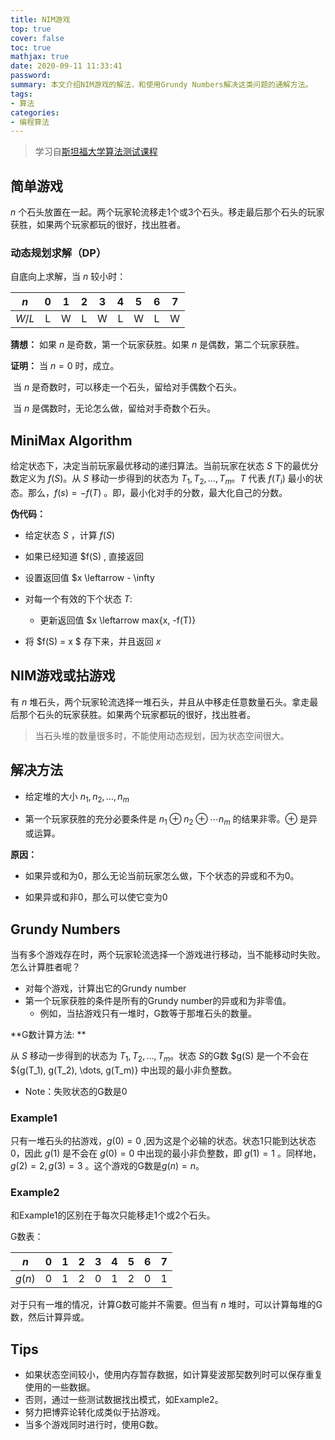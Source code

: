 ```yaml
---
title: NIM游戏
top: true
cover: false
toc: true
mathjax: true
date: 2020-09-11 11:33:41
password:
summary: 本文介绍NIM游戏的解法，和使用Grundy Numbers解决这类问题的通解方法。
tags:
- 算法
categories:
- 编程算法
---
```

> 学习自[斯坦福大学算法测试课程](https://web.stanford.edu/class/cs97si/05-combinatorial-games.pdf)

## 简单游戏

$n$ 个石头放置在一起。两个玩家轮流移走1个或3个石头。移走最后那个石头的玩家获胜，如果两个玩家都玩的很好，找出胜者。

### 动态规划求解（DP）

自底向上求解，当 $n$ 较小时：

|  $n$  |  0   |  1   |  2   |  3   |  4   |  5   |  6   |  7   |
| :---: | :--: | :--: | :--: | :--: | :--: | :--: | :--: | :--: |
| $W/L$ |  L   |  W   |  L   |  W   |  L   |  W   |  L   |  W   |

**猜想：** 如果 $n$ 是奇数，第一个玩家获胜。如果 $n$ 是偶数，第二个玩家获胜。

**证明：** 当 $n=0$ 时，成立。

​            当 $n$ 是奇数时，可以移走一个石头，留给对手偶数个石头。

​            当 $n$ 是偶数时，无论怎么做，留给对手奇数个石头。

## MiniMax Algorithm

给定状态下，决定当前玩家最优移动的递归算法。当前玩家在状态 $S$ 下的最优分数定义为 $f(S)$。从 $S$ 移动一步得到的状态为 $T_1, T_2, \dots, T_m$。$T$ 代表 $f(T_i)$ 最小的状态。那么，$f(s) = -f(T)$ 。即，最小化对手的分数，最大化自己的分数。

**伪代码：** 

* 给定状态 $S$ ，计算 $f(S)$ 

* 如果已经知道 $f(S) , 直接返回

* 设置返回值 $x \leftarrow - \infty

* 对每一个有效的下个状态 $T$:
  
  - 更新返回值 $x \leftarrow max{x, -f(T)}
  
* 将 $f(S) = x $ 存下来，并且返回 $x$

## NIM游戏或拈游戏

有 $n$ 堆石头，两个玩家轮流选择一堆石头，并且从中移走任意数量石头。拿走最后那个石头的玩家获胜。如果两个玩家都玩的很好，找出胜者。

> 当石头堆的数量很多时，不能使用动态规划，因为状态空间很大。

## 解决方法

* 给定堆的大小 $n_1, n_2, \dots, n_m$

* 第一个玩家获胜的充分必要条件是 $n_1 \oplus n_2 \oplus \cdots n_m$ 的结果非零。$\oplus$ 是异或运算。

**原因：**  
* 如果异或和为0，那么无论当前玩家怎么做，下个状态的异或和不为0。

* 如果异或和非0，那么可以使它变为0 

## Grundy Numbers

当有多个游戏存在时，两个玩家轮流选择一个游戏进行移动，当不能移动时失败。怎么计算胜者呢？

* 对每个游戏，计算出它的Grundy number
* 第一个玩家获胜的条件是所有的Grundy number的异或和为非零值。
   - 例如，当拈游戏只有一堆时，G数等于那堆石头的数量。

**G数计算方法: **

从 $S$ 移动一步得到的状态为 $T_1, T_2, \dots, T_m$。状态 $S$的G数 $g(S) 是一个不会在 ${g(T_1), g(T_2), \dots, g(T_m)} 中出现的最小非负整数。

* Note：失败状态的G数是0

### Example1

只有一堆石头的拈游戏，$g(0)=0$ ,因为这是个必输的状态。状态1只能到达状态0，因此 $g(1)$ 是不会在 ${g(0)}={0}$ 中出现的最小非负整数，即 $g(1) = 1$ 。同样地，$g(2)=2, g(3) =3$ 。这个游戏的G数是$g(n) =n$。

### Example2

和Example1的区别在于每次只能移走1个或2个石头。

G数表：

|  $n$   |  0   |  1   |  2   |  3   |  4   |  5   |  6   |  7   |
| :----: | :--: | :--: | :--: | :--: | :--: | :--: | :--: | :--: |
| $g(n)$ |  0   |  1   |  2   |  0   |  1   |  2   |  0   |  1   |

对于只有一堆的情况，计算G数可能并不需要。但当有 $n$ 堆时，可以计算每堆的G数，然后计算异或。

## Tips

* 如果状态空间较小，使用内存暂存数据，如计算斐波那契数列时可以保存重复使用的一些数据。
* 否则，通过一些测试数据找出模式，如Example2。
* 努力把博弈论转化成类似于拈游戏。
* 当多个游戏同时进行时，使用G数。